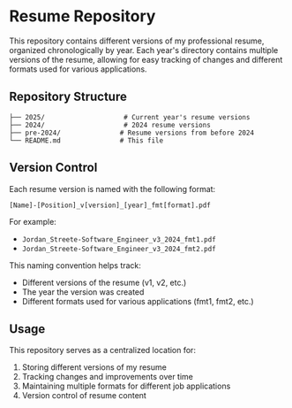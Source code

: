 # Resume Repository

This repository contains different versions of my professional resume, organized chronologically by year. Each year's directory contains multiple versions of the resume, allowing for easy tracking of changes and different formats used for various applications.

## Repository Structure

```
├── 2025/                    # Current year's resume versions
├── 2024/                    # 2024 resume versions
├── pre-2024/               # Resume versions from before 2024
└── README.md               # This file
```

## Version Control

Each resume version is named with the following format:
```
[Name]-[Position]_v[version]_[year]_fmt[format].pdf
```

For example:
- `Jordan_Streete-Software_Engineer_v3_2024_fmt1.pdf`
- `Jordan_Streete-Software_Engineer_v3_2024_fmt2.pdf`

This naming convention helps track:
- Different versions of the resume (v1, v2, etc.)
- The year the version was created
- Different formats used for various applications (fmt1, fmt2, etc.)

## Usage

This repository serves as a centralized location for:
1. Storing different versions of my resume
2. Tracking changes and improvements over time
3. Maintaining multiple formats for different job applications
4. Version control of resume content
